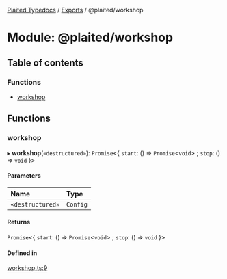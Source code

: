 [Plaited Typedocs](../README.md) / [Exports](../modules.md) / @plaited/workshop

# Module: @plaited/workshop

## Table of contents

### Functions

- [workshop](plaited_workshop.md#workshop)

## Functions

### workshop

▸ **workshop**(`«destructured»`): `Promise`<{ `start`: () => `Promise`<`void`\> ; `stop`: () => `void`  }\>

#### Parameters

| Name | Type |
| :------ | :------ |
| `«destructured»` | `Config` |

#### Returns

`Promise`<{ `start`: () => `Promise`<`void`\> ; `stop`: () => `void`  }\>

#### Defined in

[workshop.ts:9](https://github.com/plaited/plaited/blob/118dc2c/libs/workshop/src/workshop.ts#L9)
